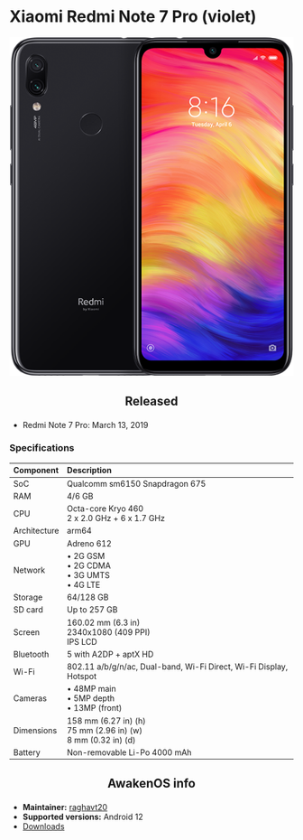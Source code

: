 # Xiaomi Redmi Note 7 Pro (violet)

![violet](/images/violet.png)

## <p align="center"> Released </p>
- Redmi Note 7 Pro: March 13, 2019

### Specifications
**Component**	| **Description**
:---------------|:---------------
SoC		| Qualcomm sm6150 Snapdragon 675
RAM		| 4/6 GB
CPU		| Octa-core Kryo 460 <br /> 2 x 2.0 GHz + 6 x 1.7 GHz
Architecture	| arm64
GPU		| Adreno 612
Network		| • 2G GSM <br /> • 2G CDMA <br /> • 3G UMTS <br /> • 4G LTE
Storage		| 64/128 GB
SD card		| Up to 257 GB
Screen		| 160.02 mm (6.3 in) <br /> 2340x1080 (409 PPI) <br /> IPS LCD
Bluetooth	| 5 with A2DP + aptX HD
Wi-Fi		| 802.11 a/b/g/n/ac, Dual-band, Wi-Fi Direct, Wi-Fi Display, Hotspot
Cameras		| • 48MP main <br /> • 5MP depth <br /> • 13MP (front)
Dimensions	| 158 mm (6.27 in) (h) <br /> 75 mm (2.96 in) (w) <br /> 8 mm (0.32 in) (d)
Battery		| Non-removable Li-Po 4000 mAh

## <p align="center"> AwakenOS info </p>
* **Maintainer:**	  [raghavt20](https://github.com/raghavt20)
* **Supported versions:** Android 12
* [Downloads](https://sourceforge.net/projects/project-awaken/files/violet//)
